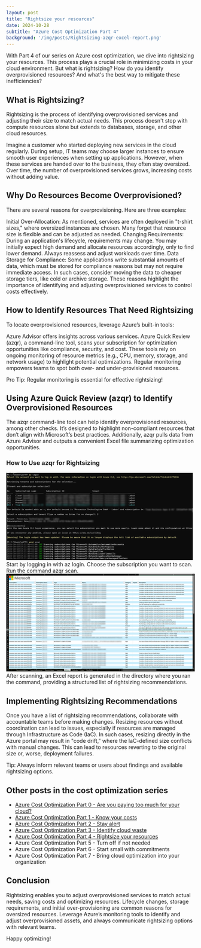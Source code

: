 ```yaml
---
layout: post
title: "Rightsize your resources"
date: 2024-10-28
subtitle: "Azure Cost Optimization Part 4"
background: '/img/posts/Rightsizing-azqr-excel-report.png'
---
```


With Part 4 of our series on Azure cost optimization, we dive into rightsizing your resources. This process plays a crucial role in minimizing costs in your cloud environment. But what is rightsizing? How do you identify overprovisioned resources? And what's the best way to mitigate these inefficiencies?

## What is Rightsizing?

Rightsizing is the process of identifying overprovisioned services and adjusting their size to match actual needs. This process doesn't stop with compute resources alone but extends to databases, storage, and other cloud resources.

Imagine a customer who started deploying new services in the cloud regularly. During setup, IT teams may choose larger instances to ensure smooth user experiences when setting up applications. However, when these services are handed over to the business, they often stay oversized. Over time, the number of overprovisioned services grows, increasing costs without adding value.

## Why Do Resources Become Overprovisioned?

There are several reasons for overprovisioning. Here are three examples:

Initial Over-Allocation: As mentioned, services are often deployed in "t-shirt sizes," where oversized instances are chosen. Many forget that resource size is flexible and can be adjusted as needed.
Changing Requirements: During an application's lifecycle, requirements may change. You may initially expect high demand and allocate resources accordingly, only to find lower demand. Always reassess and adjust workloads over time.
Data Storage for Compliance: Some applications write substantial amounts of data, which must be stored for compliance reasons but may not require immediate access. In such cases, consider moving the data to cheaper storage tiers, like cold or archive storage.
These reasons highlight the importance of identifying and adjusting overprovisioned services to control costs effectively.

## How to Identify Resources That Need Rightsizing

To locate overprovisioned resources, leverage Azure’s built-in tools:

Azure Advisor offers insights across various services.
Azure Quick Review (azqr), a command-line tool, scans your subscription for optimization opportunities like compliance, security, and cost.
These tools rely on ongoing monitoring of resource metrics (e.g., CPU, memory, storage, and network usage) to highlight potential optimizations. Regular monitoring empowers teams to spot both over- and under-provisioned resources.

Pro Tip: Regular monitoring is essential for effective rightsizing!

## Using Azure Quick Review (azqr) to Identify Overprovisioned Resources

The azqr command-line tool can help identify overprovisioned resources, among other checks. It’s designed to highlight non-compliant resources that don’t align with Microsoft’s best practices. Additionally, azqr pulls data from Azure Advisor and outputs a convenient Excel file summarizing optimization opportunities.

### How to Use azqr for Rightsizing

<img src="/img/posts/Rightsizing-using-azqr.png" class="img-fluid" alt="Azure Quick Review Command"/>
Start by logging in with az login. Choose the subscription you want to scan. Run the command azqr scan.

<img src="/img/posts/Rightsizing-azqr-excel-report.png" class="img-fluid" alt="Azure Quick Review Excel Report"/>
After scanning, an Excel report is generated in the directory where you ran the command, providing a structured list of rightsizing recommendations.

## Implementing Rightsizing Recommendations

Once you have a list of rightsizing recommendations, collaborate with accountable teams before making changes. Resizing resources without coordination can lead to issues, especially if resources are managed through Infrastructure as Code (IaC). In such cases, resizing directly in the Azure portal may result in "code drift," where the IaC-defined size conflicts with manual changes. This can lead to resources reverting to the original size or, worse, deployment failures.

Tip: Always inform relevant teams or users about findings and available rightsizing options.

## Other posts in the cost optimization series

- [Azure Cost Optimization Part 0 - Are you paying too much for your cloud?](2024-09-25-are-you-paying-too-much-for-your-cloud.md)
- [Azure Cost Optimization Part 1 - Know your costs](2024-10-01-azure-cost-optimization-part-1-know-your-costs.md)
- [Azure Cost Optimization Part 2 - Stay alert](2024-10-14-azure-cost-optimization-part-2-stay-alert.md)
- [Azure Cost Optimization Part 3 - Identify cloud waste](2024-10-16-azure-cost-optimization-part-3-identify-cloud-waste.md)
- [Azure Cost Optimization Part 4 - Rightsize your resources](2024-10-24-azure-cost-optimization-part-4-rightsize-your-resources.md)
- Azure Cost Optimization Part 5 - Turn off if not needed  
- Azure Cost Optimization Part 6 - Start small with commitments
- Azure Cost Optimization Part 7 - Bring cloud optimization into your organization

## Conclusion

Rightsizing enables you to adjust overprovisioned services to match actual needs, saving costs and optimizing resources. Lifecycle changes, storage requirements, and initial over-provisioning are common reasons for oversized resources. Leverage Azure’s monitoring tools to identify and adjust overprovisioned assets, and always communicate rightsizing options with relevant teams.

Happy optimizing!